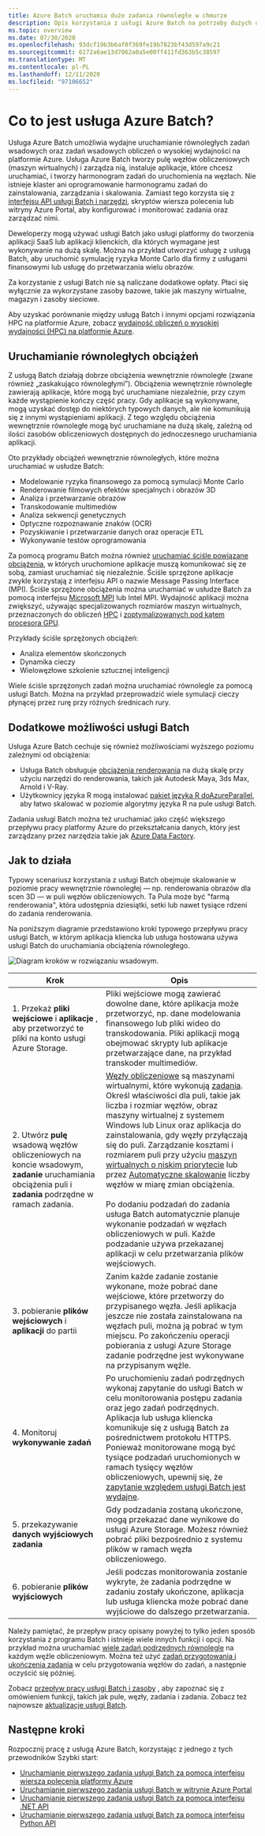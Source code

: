 ```yaml
---
title: Azure Batch uruchamia duże zadania równoległe w chmurze
description: Opis korzystania z usługi Azure Batch na potrzeby dużych obciążeń równoległych oraz HPC
ms.topic: overview
ms.date: 07/30/2020
ms.openlocfilehash: 93dcf19b3b6af0f369fe19b7823bf43d597a9c21
ms.sourcegitcommit: 6172a6ae13d7062a0a5e00ff411fd363b5c38597
ms.translationtype: MT
ms.contentlocale: pl-PL
ms.lasthandoff: 12/11/2020
ms.locfileid: "97106652"
---
```

# <a name="what-is-azure-batch"></a>Co to jest usługa Azure Batch?

Usługa Azure Batch umożliwia wydajne uruchamianie równoległych zadań wsadowych oraz zadań wsadowych obliczeń o wysokiej wydajności na platformie Azure. Usługa Azure Batch tworzy pulę węzłów obliczeniowych (maszyn wirtualnych) i zarządza nią, instaluje aplikacje, które chcesz uruchamiać, i tworzy harmonogram zadań do uruchomienia na węzłach. Nie istnieje klaster ani oprogramowanie harmonogramu zadań do zainstalowania, zarządzania i skalowania. Zamiast tego korzysta się z [interfejsu API usługi Batch i narzędzi](batch-apis-tools.md), skryptów wiersza polecenia lub witryny Azure Portal, aby konfigurować i monitorować zadania oraz zarządzać nimi.

Deweloperzy mogą używać usługi Batch jako usługi platformy do tworzenia aplikacji SaaS lub aplikacji klienckich, dla których wymagane jest wykonywanie na dużą skalę. Można na przykład utworzyć usługę z usługą Batch, aby uruchomić symulację ryzyka Monte Carlo dla firmy z usługami finansowymi lub usługę do przetwarzania wielu obrazów.

Za korzystanie z usługi Batch nie są naliczane dodatkowe opłaty. Płaci się wyłącznie za wykorzystane zasoby bazowe, takie jak maszyny wirtualne, magazyn i zasoby sieciowe.

Aby uzyskać porównanie między usługą Batch i innymi opcjami rozwiązania HPC na platformie Azure, zobacz [wydajność obliczeń o wysokiej wydajności (HPC) na platformie Azure](/azure/architecture/topics/high-performance-computing/).

## <a name="run-parallel-workloads"></a>Uruchamianie równoległych obciążeń

Z usługą Batch działają dobrze obciążenia wewnętrznie równoległe (zwane również „zaskakująco równoległymi”). Obciążenia wewnętrznie równoległe zawierają aplikacje, które mogą być uruchamiane niezależnie, przy czym każde wystąpienie kończy część pracy. Gdy aplikacje są wykonywane, mogą uzyskać dostęp do niektórych typowych danych, ale nie komunikują się z innymi wystąpieniami aplikacji. Z tego względu obciążenia wewnętrznie równoległe mogą być uruchamiane na dużą skalę, zależną od ilości zasobów obliczeniowych dostępnych do jednoczesnego uruchamiania aplikacji.

Oto przykłady obciążeń wewnętrznie równoległych, które można uruchamiać w usłudze Batch:

- Modelowanie ryzyka finansowego za pomocą symulacji Monte Carlo
- Renderowanie filmowych efektów specjalnych i obrazów 3D
- Analiza i przetwarzanie obrazów
- Transkodowanie multimediów
- Analiza sekwencji genetycznych
- Optyczne rozpoznawanie znaków (OCR)
- Pozyskiwanie i przetwarzanie danych oraz operacje ETL
- Wykonywanie testów oprogramowania

Za pomocą programu Batch można również [uruchamiać ściśle powiązane obciążenia](batch-mpi.md), w których uruchomione aplikacje muszą komunikować się ze sobą, zamiast uruchamiać się niezależnie. Ściśle sprzężone aplikacje zwykle korzystają z interfejsu API o nazwie Message Passing Interface (MPI). Ściśle sprzężone obciążenia można uruchamiać w usłudze Batch za pomocą interfejsu [Microsoft MPI](/message-passing-interface/microsoft-mpi) lub Intel MPI. Wydajność aplikacji można zwiększyć, używając specjalizowanych rozmiarów maszyn wirtualnych, przeznaczonych do obliczeń [HPC](../virtual-machines/sizes-hpc.md) i [zoptymalizowanych pod kątem procesora GPU](../virtual-machines/sizes-gpu.md).

Przykłady ściśle sprzężonych obciążeń:

- Analiza elementów skończonych
- Dynamika cieczy
- Wielowęzłowe szkolenie sztucznej inteligencji

Wiele ściśle sprzężonych zadań można uruchamiać równolegle za pomocą usługi Batch. Można na przykład przeprowadzić wiele symulacji cieczy płynącej przez rurę przy różnych średnicach rury.

## <a name="additional-batch-capabilities"></a>Dodatkowe możliwości usługi Batch

Usługa Azure Batch cechuje się również możliwościami wyższego poziomu zależnymi od obciążenia:

- Usługa Batch obsługuje [obciążenia renderowania](batch-rendering-service.md) na dużą skalę przy użyciu narzędzi do renderowania, takich jak Autodesk Maya, 3ds Max, Arnold i V-Ray. 
- Użytkownicy języka R mogą instalować [pakiet języka R doAzureParallel](https://github.com/Azure/doAzureParallel), aby łatwo skalować w poziomie algorytmy języka R na pule usługi Batch.

Zadania usługi Batch można też uruchamiać jako część większego przepływu pracy platformy Azure do przekształcania danych, który jest zarządzany przez narzędzia takie jak [Azure Data Factory](../data-factory/transform-data-using-dotnet-custom-activity.md).

## <a name="how-it-works"></a>Jak to działa

Typowy scenariusz korzystania z usługi Batch obejmuje skalowanie w poziomie pracy wewnętrznie równoległej — np. renderowania obrazów dla scen 3D — w puli węzłów obliczeniowych. Ta Pula może być "farmą renderowania", która udostępnia dziesiątki, setki lub nawet tysiące rdzeni do zadania renderowania.

Na poniższym diagramie przedstawiono kroki typowego przepływu pracy usługi Batch, w którym aplikacja kliencka lub usługa hostowana używa usługi Batch do uruchamiania obciążenia równoległego.

![Diagram kroków w rozwiązaniu wsadowym.](./media/batch-technical-overview/tech_overview_03.png)

|Krok  |Opis  |
|---------|---------|
|1. Przekaż **pliki wejściowe** i **aplikacje** , aby przetworzyć te pliki na konto usługi Azure Storage.     |Pliki wejściowe mogą zawierać dowolne dane, które aplikacja może przetworzyć, np. dane modelowania finansowego lub pliki wideo do transkodowania. Pliki aplikacji mogą obejmować skrypty lub aplikacje przetwarzające dane, na przykład transkoder multimediów.|
|2. Utwórz **pulę** wsadową węzłów obliczeniowych na koncie wsadowym, **zadanie** uruchamiania obciążenia puli i **zadania** podrzędne w ramach zadania.     | [Węzły obliczeniowe](nodes-and-pools.md) są maszynami wirtualnymi, które wykonują [zadania](jobs-and-tasks.md). Określ właściwości dla puli, takie jak liczba i rozmiar węzłów, obraz maszyny wirtualnej z systemem Windows lub Linux oraz aplikacja do zainstalowania, gdy węzły przyłączają się do puli. Zarządzanie kosztami i rozmiarem puli przy użyciu [maszyn wirtualnych o niskim priorytecie](batch-low-pri-vms.md) lub przez [Automatyczne skalowanie](batch-automatic-scaling.md) liczby węzłów w miarę zmian obciążenia. <br/><br/>Po dodaniu podzadań do zadania usługa Batch automatycznie planuje wykonanie podzadań w węzłach obliczeniowych w puli. Każde podzadanie używa przekazanej aplikacji w celu przetwarzania plików wejściowych. |
|3. pobieranie **plików wejściowych** i **aplikacji** do partii     |Zanim każde zadanie zostanie wykonane, może pobrać dane wejściowe, które przetworzy do przypisanego węzła. Jeśli aplikacja jeszcze nie została zainstalowana na węzłach puli, można ją pobrać w tym miejscu. Po zakończeniu operacji pobierania z usługi Azure Storage zadanie podrzędne jest wykonywane na przypisanym węźle.|
|4. Monitoruj **wykonywanie zadań**     |Po uruchomieniu zadań podrzędnych wykonaj zapytanie do usługi Batch w celu monitorowania postępu zadania oraz jego zadań podrzędnych. Aplikacja lub usługa kliencka komunikuje się z usługą Batch za pośrednictwem protokołu HTTPS. Ponieważ monitorowane mogą być tysiące podzadań uruchomionych w ramach tysięcy węzłów obliczeniowych, upewnij się, że [zapytanie względem usługi Batch jest wydajne](batch-efficient-list-queries.md).|
|5. przekazywanie **danych wyjściowych zadania**     |Gdy podzadania zostaną ukończone, mogą przekazać dane wynikowe do usługi Azure Storage. Możesz również pobrać pliki bezpośrednio z systemu plików w ramach węzła obliczeniowego.|
|6. pobieranie **plików wyjściowych**     |Jeśli podczas monitorowania zostanie wykryte, że zadania podrzędne w zadaniu zostały ukończone, aplikacja lub usługa kliencka może pobrać dane wyjściowe do dalszego przetwarzania.|

Należy pamiętać, że przepływ pracy opisany powyżej to tylko jeden sposób korzystania z programu Batch i istnieje wiele innych funkcji i opcji. Na przykład można uruchamiać [wiele zadań podrzędnych równolegle](batch-parallel-node-tasks.md) na każdym węźle obliczeniowym. Można też użyć [zadań przygotowania i ukończenia zadania](batch-job-prep-release.md) w celu przygotowania węzłów do zadań, a następnie oczyścić się później.

Zobacz [przepływ pracy usługi Batch i zasoby](batch-service-workflow-features.md) , aby zapoznać się z omówieniem funkcji, takich jak pule, węzły, zadania i zadania. Zobacz też najnowsze [aktualizacje usługi Batch](https://azure.microsoft.com/updates/?product=batch).

## <a name="next-steps"></a>Następne kroki

Rozpocznij pracę z usługą Azure Batch, korzystając z jednego z tych przewodników Szybki start:
- [Uruchamianie pierwszego zadania usługi Batch za pomocą interfejsu wiersza polecenia platformy Azure](quick-create-cli.md)
- [Uruchamianie pierwszego zadania usługi Batch w witrynie Azure Portal](quick-create-portal.md)
- [Uruchamianie pierwszego zadania usługi Batch za pomocą interfejsu .NET API](quick-run-dotnet.md)
- [Uruchamianie pierwszego zadania usługi Batch za pomocą interfejsu Python API](quick-run-python.md)
